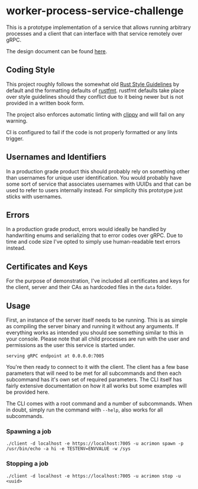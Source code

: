 # worker-process-service-challenge

This is a prototype implementation of a service that allows running arbitrary processes and a client
that can interface with that service remotely over gRPC.

The design document can be found [here](https://docs.google.com/document/d/1y4gG4gp-Tg695jdfXQGGm_pQd4VMT1-ZNO06QolkzmQ/edit?usp=sharing).

## Coding Style

This project roughly follows the somewhat old [Rust Style Guidelines](https://doc.rust-lang.org/1.0.0/style/README.html) by default
and the formatting defaults of [rustfmt](https://github.com/rust-lang/rustfmt). rustfmt defaults take place over style guidelines
should they conflict due to it being newer but is not provided in a written book form.

The project also enforces automatic linting with [clippy](https://github.com/rust-lang/rust-clippy) and will fail on any warning.

CI is configured to fail if the code is not properly formatted or any lints trigger.

## Usernames and Identifiers

In a production grade product this should probably rely on something other
than usernames for unique user identification. You would probably have some sort of service
that associates usernames with UUIDs and that can be used to refer to users internally instead.
For simplicity this prototype just sticks with usernames.

## Errors

In a production grade product, errors would ideally be handled by handwriting enums and serializing that to error
codes over gRPC. Due to time and code size I've opted to simply use human-readable text errors instead.

## Certificates and Keys

For the purpose of demonstration, I've included all certificates and keys for the client, server and their CAs as hardcoded files in the `data` folder.

## Usage

First, an instance of the server itself needs to be running. This is as simple as
compiling the server binary and running it without any arguments. If everything works
as intended you should see something similar to this in your console. Please note that all child processes
are run with the user and permissions as the user this service is started under.

```
serving gRPC endpoint at 0.0.0.0:7005
```

You're then ready to connect to it with the client.
The client has a few base parameters that will need to be met for all subcommands
and then each subcommand has it's own set of required parameters. The CLI itself
has fairly extensive documentation on how it all works but some examples will be provided here.

The CLI comes with a root command and a number of subcommands. When in doubt, simply run the command with `--help`, also works for all subcommands.

### Spawning a job

```
./client -d localhost -e https://localhost:7005 -u acrimon spawn -p /usr/bin/echo -a hi -e TESTENV=ENVVALUE -w /sys
```

### Stopping a job

```
./client -d localhost -e https://localhost:7005 -u acrimon stop -u <uuid>
```

